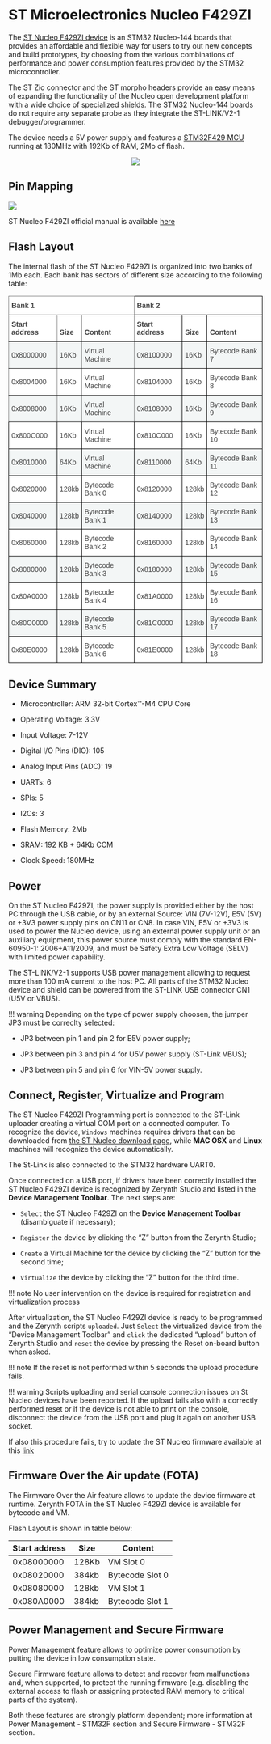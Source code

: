 # ST Microelectronics Nucleo F429ZI

The [ST Nucleo F429ZI device](http://www.st.com/en/evaluation-tools/nucleo-f429zi.html) is an STM32 Nucleo-144 boards that provides an affordable and flexible way for users to try out new concepts and build prototypes, by choosing from the various combinations of performance and power consumption features provided by the STM32 microcontroller.

The ST Zio connector and the ST morpho headers provide an easy means of expanding the functionality of the Nucleo open development platform with a wide choice of specialized shields. The STM32 Nucleo-144 boards do not require any separate probe as they integrate the ST-LINK/V2-1 debugger/programmer.

The device needs a 5V power supply and features a [STM32F429 MCU](http://www.st.com/content/ccc/resource/technical/document/datasheet/03/b4/b2/36/4c/72/49/29/DM00071990.pdf/files/DM00071990.pdf/jcr:content/translations/en.DM00071990.pdf) running at 180MHz with 192Kb of RAM, 2Mb of flash.

<p style="text-align:center;"><img src="https://github.com/zerynth/docs/blob/test/docs/reference/boards/st_nucleof429zi/docs/img/st_nucleof429zi.png?raw=true"></p>

## Pin Mapping

![](https://github.com/zerynth/docs/blob/test/docs/reference/boards/st_nucleof429zi/docs/img/st_nucleof429zi_pin_io.jpg?raw=true)

ST Nucleo F429ZI official manual is available [here](http://www.st.com/content/ccc/resource/technical/document/data_brief/group0/7b/df/1d/e9/64/55/43/8d/DM00247910/files/DM00247910.pdf/jcr:content/translations/en.DM00247910.pdf)

## Flash Layout

The internal flash of the ST Nucleo F429ZI is organized into two banks of 1Mb each. Each bank has sectors of different size according to the following table:

<style type="text/css">
.tg  {border-collapse:collapse;border-spacing:0;}
.tg td{border-color:black;border-style:solid;border-width:1px;font-family:Arial, sans-serif;font-size:14px;
  overflow:hidden;padding:10px 5px;word-break:normal;}
.tg th{border-color:black;border-style:solid;border-width:1px;font-family:Arial, sans-serif;font-size:14px;
  font-weight:normal;overflow:hidden;padding:10px 5px;word-break:normal;}
.tg .tg-wh69{background-color:#F3F6F6;color:#404040;text-align:left;vertical-align:middle}
.tg .tg-htbt{background-color:#FFF;border-color:inherit;color:#404040;text-align:left;vertical-align:middle}
.tg .tg-vfhj{background-color:#FFF;color:#404040;font-weight:bold;text-align:left;vertical-align:bottom}
.tg .tg-zatc{background-color:#FFF;border-color:inherit;color:#404040;font-weight:bold;text-align:left;vertical-align:bottom}
.tg .tg-5ncm{background-color:#F3F6F6;border-color:inherit;color:#404040;text-align:left;vertical-align:middle}
.tg .tg-3me6{background-color:#FFF;color:#404040;text-align:left;vertical-align:middle}
</style>
<table class="tg">
<thead>
  <tr>
    <th class="tg-zatc" colspan="3"><span style="font-weight:bold">Bank 1</span></th>
    <th class="tg-vfhj" colspan="3"><span style="font-weight:bold">Bank 2</span></th>
  </tr>
</thead>
<tbody>
  <tr>
    <td class="tg-zatc"><span style="font-weight:bold">Start address</span></td>
    <td class="tg-zatc"><span style="font-weight:bold">Size</span></td>
    <td class="tg-zatc"><span style="font-weight:bold">Content</span></td>
    <td class="tg-vfhj"><span style="font-weight:bold">Start address</span></td>
    <td class="tg-vfhj"><span style="font-weight:bold">Size</span></td>
    <td class="tg-vfhj"><span style="font-weight:bold">Content</span></td>
  </tr>
  <tr>
    <td class="tg-5ncm"><span style="background-color:#F3F6F6">0x8000000</span></td>
    <td class="tg-5ncm"><span style="background-color:#F3F6F6">16Kb</span></td>
    <td class="tg-5ncm"><span style="background-color:#F3F6F6">Virtual Machine</span></td>
    <td class="tg-wh69"><span style="background-color:#F3F6F6">0x8100000</span></td>
    <td class="tg-wh69"><span style="background-color:#F3F6F6">16Kb</span></td>
    <td class="tg-wh69"><span style="background-color:#F3F6F6">Bytecode Bank 7</span></td>
  </tr>
  <tr>
    <td class="tg-htbt"><span style="background-color:transparent">0x8004000</span></td>
    <td class="tg-htbt"><span style="background-color:transparent">16Kb</span></td>
    <td class="tg-htbt"><span style="background-color:transparent">Virtual Machine</span></td>
    <td class="tg-3me6"><span style="background-color:transparent">0x8104000</span></td>
    <td class="tg-3me6"><span style="background-color:transparent">16Kb</span></td>
    <td class="tg-3me6"><span style="background-color:transparent">Bytecode Bank 8</span></td>
  </tr>
  <tr>
    <td class="tg-5ncm"><span style="background-color:#F3F6F6">0x8008000</span></td>
    <td class="tg-5ncm"><span style="background-color:#F3F6F6">16Kb</span></td>
    <td class="tg-5ncm"><span style="background-color:#F3F6F6">Virtual Machine</span></td>
    <td class="tg-wh69"><span style="background-color:#F3F6F6">0x8108000</span></td>
    <td class="tg-wh69"><span style="background-color:#F3F6F6">16Kb</span></td>
    <td class="tg-wh69"><span style="background-color:#F3F6F6">Bytecode Bank 9</span></td>
  </tr>
  <tr>
    <td class="tg-3me6"><span style="background-color:transparent">0x800C000</span></td>
    <td class="tg-3me6"><span style="background-color:transparent">16Kb</span></td>
    <td class="tg-3me6"><span style="background-color:transparent">Virtual Machine</span></td>
    <td class="tg-3me6"><span style="background-color:transparent">0x810C000</span></td>
    <td class="tg-3me6"><span style="background-color:transparent">16Kb</span></td>
    <td class="tg-3me6"><span style="background-color:transparent">Bytecode Bank 10</span></td>
  </tr>
  <tr>
    <td class="tg-wh69"><span style="background-color:#F3F6F6">0x8010000</span></td>
    <td class="tg-wh69"><span style="background-color:#F3F6F6">64Kb</span></td>
    <td class="tg-wh69"><span style="background-color:#F3F6F6">Virtual Machine</span></td>
    <td class="tg-wh69"><span style="background-color:#F3F6F6">0x8110000</span></td>
    <td class="tg-wh69"><span style="background-color:#F3F6F6">64Kb</span></td>
    <td class="tg-wh69"><span style="background-color:#F3F6F6">Bytecode Bank 11</span></td>
  </tr>
  <tr>
    <td class="tg-3me6"><span style="background-color:transparent">0x8020000</span></td>
    <td class="tg-3me6"><span style="background-color:transparent">128kb</span></td>
    <td class="tg-3me6"><span style="background-color:transparent">Bytecode Bank 0</span></td>
    <td class="tg-3me6"><span style="background-color:transparent">0x8120000</span></td>
    <td class="tg-3me6"><span style="background-color:transparent">128kb</span></td>
    <td class="tg-3me6"><span style="background-color:transparent">Bytecode Bank 12</span></td>
  </tr>
  <tr>
    <td class="tg-wh69"><span style="background-color:#F3F6F6">0x8040000</span></td>
    <td class="tg-wh69"><span style="background-color:#F3F6F6">128kb</span></td>
    <td class="tg-wh69"><span style="background-color:#F3F6F6">Bytecode Bank 1</span></td>
    <td class="tg-wh69"><span style="background-color:#F3F6F6">0x8140000</span></td>
    <td class="tg-wh69"><span style="background-color:#F3F6F6">128kb</span></td>
    <td class="tg-wh69"><span style="background-color:#F3F6F6">Bytecode Bank 13</span></td>
  </tr>
  <tr>
    <td class="tg-3me6"><span style="background-color:transparent">0x8060000</span></td>
    <td class="tg-3me6"><span style="background-color:transparent">128kb</span></td>
    <td class="tg-3me6"><span style="background-color:transparent">Bytecode Bank 2</span></td>
    <td class="tg-3me6"><span style="background-color:transparent">0x8160000</span></td>
    <td class="tg-3me6"><span style="background-color:transparent">128kb</span></td>
    <td class="tg-3me6"><span style="background-color:transparent">Bytecode Bank 14</span></td>
  </tr>
  <tr>
    <td class="tg-wh69"><span style="background-color:#F3F6F6">0x8080000</span></td>
    <td class="tg-wh69"><span style="background-color:#F3F6F6">128kb</span></td>
    <td class="tg-wh69"><span style="background-color:#F3F6F6">Bytecode Bank 3</span></td>
    <td class="tg-wh69"><span style="background-color:#F3F6F6">0x8180000</span></td>
    <td class="tg-wh69"><span style="background-color:#F3F6F6">128kb</span></td>
    <td class="tg-wh69"><span style="background-color:#F3F6F6">Bytecode Bank 15</span></td>
  </tr>
  <tr>
    <td class="tg-3me6"><span style="background-color:transparent">0x80A0000</span></td>
    <td class="tg-3me6"><span style="background-color:transparent">128kb</span></td>
    <td class="tg-3me6"><span style="background-color:transparent">Bytecode Bank 4</span></td>
    <td class="tg-3me6"><span style="background-color:transparent">0x81A0000</span></td>
    <td class="tg-3me6"><span style="background-color:transparent">128kb</span></td>
    <td class="tg-3me6"><span style="background-color:transparent">Bytecode Bank 16</span></td>
  </tr>
  <tr>
    <td class="tg-wh69"><span style="background-color:#F3F6F6">0x80C0000</span></td>
    <td class="tg-wh69"><span style="background-color:#F3F6F6">128kb</span></td>
    <td class="tg-wh69"><span style="background-color:#F3F6F6">Bytecode Bank 5</span></td>
    <td class="tg-wh69"><span style="background-color:#F3F6F6">0x81C0000</span></td>
    <td class="tg-wh69"><span style="background-color:#F3F6F6">128kb</span></td>
    <td class="tg-wh69"><span style="background-color:#F3F6F6">Bytecode Bank 17</span></td>
  </tr>
  <tr>
    <td class="tg-3me6"><span style="background-color:transparent">0x80E0000</span></td>
    <td class="tg-3me6"><span style="background-color:transparent">128kb</span></td>
    <td class="tg-3me6"><span style="background-color:transparent">Bytecode Bank 6</span></td>
    <td class="tg-3me6"><span style="background-color:transparent">0x81E0000</span></td>
    <td class="tg-3me6"><span style="background-color:transparent">128kb</span></td>
    <td class="tg-3me6"><span style="background-color:transparent">Bytecode Bank 18</span></td>
  </tr>
</tbody>
</table>

## Device Summary


* Microcontroller: ARM 32-bit Cortex™-M4 CPU Core


* Operating Voltage: 3.3V


* Input Voltage: 7-12V


* Digital I/O Pins (DIO): 105


* Analog Input Pins (ADC): 19


* UARTs: 6


* SPIs: 5


* I2Cs: 3


* Flash Memory: 2Mb


* SRAM: 192 KB + 64Kb CCM


* Clock Speed: 180MHz

## Power

On the ST Nucleo F429ZI, the power supply is provided either by the host PC through the USB cable, or by an external Source: VIN (7V-12V), E5V (5V) or +3V3 power supply pins on CN11 or CN8. In case VIN, E5V or +3V3 is used to power the Nucleo device, using an external power supply unit or an auxiliary equipment, this power source must comply with the standard EN-60950-1: 2006+A11/2009, and must be Safety Extra Low Voltage (SELV) with limited power capability.

The ST-LINK/V2-1 supports USB power management allowing to request more than 100 mA current to the host PC. All parts of the STM32 Nucleo device and shield can be powered from the ST-LINK USB connector CN1 (U5V or VBUS).

!!! warning
	Depending on the type of power supply choosen, the jumper JP3 must be correclty selected:


* JP3 between pin 1 and pin 2 for E5V power supply;


* JP3 between pin 3 and pin 4 for U5V power supply (ST-Link VBUS);


* JP3 between pin 5 and pin 6 for VIN-5V power supply.

## Connect, Register, Virtualize and Program

The ST Nucleo F429ZI Programming port is connected to the ST-Link uploader creating a virtual COM port on a connected computer. To recognize the device, ```Windows``` machines requires drivers that can be downloaded from [the ST Nucleo download page](http://www.st.com/content/st_com/en/products/development-tools/software-development-tools/stm32-software-development-tools/stm32-utilities/stsw-link009.html), while **MAC OSX** and **Linux** machines will recognize the device automatically.

The St-Link is also connected to the STM32 hardware UART0.

Once connected on a USB port, if drivers have been correctly installed the ST Nucleo F429ZI device is recognized by Zerynth Studio and listed in the **Device Management Toolbar**. The next steps are:


* ```Select``` the ST Nucleo F429ZI on the **Device Management Toolbar** (disambiguate if necessary);


* ```Register``` the device by clicking the “Z” button from the Zerynth Studio;


* ```Create``` a Virtual Machine for the device by clicking the “Z” button for the second time;


* ```Virtualize``` the device by clicking the “Z” button for the third time.

!!! note
	No user intervention on the device is required for registration and virtualization process

After virtualization, the ST Nucleo F429ZI device is ready to be programmed and the  Zerynth scripts ```uploaded```. Just ```Select``` the virtualized device from the “Device Management Toolbar” and ```click``` the dedicated “upload” button of Zerynth Studio and ```reset``` the device by pressing the Reset on-board button when asked.

!!! note
	If the reset is not performed within 5 seconds the upload procedure fails.

!!! warning
	Scripts uploading and serial console connection issues on St Nucleo devices have been reported. If the upload fails also with a correctly performed reset or if the device is not able to print on the console, disconnect the device from the USB port and plug it again on another USB socket.

If also this procedure fails, try to update the ST Nucleo firmware available at this [link](https://developer.mbed.org/teams/ST/wiki/Nucleo-Firmware)

## Firmware Over the Air update (FOTA)

The Firmware Over the Air feature allows to update the device firmware at runtime. Zerynth FOTA in the ST Nucleo F429ZI device is available for bytecode and VM.

Flash Layout is shown in table below:

| Start address | Size  | Content         |
|---------------|-------|-----------------|
| 0x08000000    | 128Kb | VM Slot 0       |
| 0x08020000    | 384kb | Bytecode Slot 0 |
| 0x08080000    | 128kb | VM Slot 1       |
| 0x080A0000    | 384kb | Bytecode Slot 1 |

## Power Management and Secure Firmware

Power Management feature allows to optimize power consumption by putting the device in low consumption state.

Secure Firmware feature allows to detect and recover from malfunctions and, when supported, to protect the running firmware (e.g. disabling the external access to flash or assigning protected RAM memory to critical parts of the system).

Both these features are strongly platform dependent; more information at Power Management - STM32F section and Secure Firmware - STM32F section.
<!--stackedit_data:
eyJoaXN0b3J5IjpbLTEwMTA1NDU3MjcsLTg1MzU0Mjg1Nl19
-->